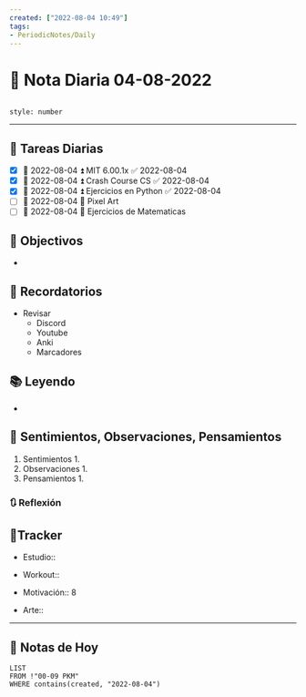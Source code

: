 ```yaml
---
created: ["2022-08-04 10:49"]
tags:
- PeriodicNotes/Daily
---
```


# 📅 Nota Diaria  04-08-2022
```toc

style: number

```

---
## 🔷 Tareas Diarias
- [x] 📅 2022-08-04 ⏫ MIT 6.00.1x ✅ 2022-08-04
- [x] 📅 2022-08-04 ⏫ Crash Course CS ✅ 2022-08-04
- [x] 📅 2022-08-04 ⏫ Ejercicios en Python ✅ 2022-08-04
- [ ] 📅 2022-08-04 🔼 Pixel Art 
- [ ] 📅 2022-08-04 🔽 Ejercicios de Matematicas

## 🎯 Objectivos
- 
## 📕 Recordatorios
- Revisar
	- Discord
	- Youtube
	- Anki
	- Marcadores
## 📚 Leyendo
- 
## 💬 Sentimientos, Observaciones, Pensamientos 
1. Sentimientos
	1. 
2. Observaciones
	1. 
3. Pensamientos
	1. 
### 🔃 Reflexión

## 🔷Tracker

- Estudio::

- Workout::

- Motivación:: 8

- Arte::
---

## 📅 Notas de Hoy
```dataview
LIST 
FROM !"00-09 PKM" 
WHERE contains(created, "2022-08-04")
```